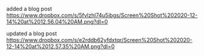 added a blog post
https://www.dropbox.com/s/5fvlzhl74u5ibgs/Screen%20Shot%202020-12-14%20at%2012.56.04%20AM.png?dl=0

updated a blog post
https://www.dropbox.com/s/e2rddb62yfdxtqr/Screen%20Shot%202020-12-14%20at%2012.57.35%20AM.png?dl=0
